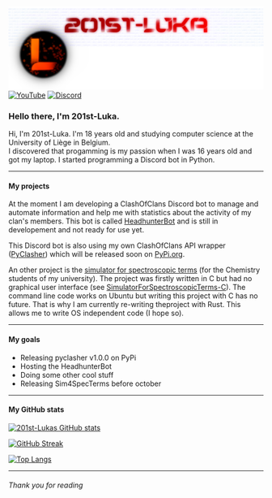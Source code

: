 ![profile banner](/images/banner_github.png)
[![YouTube][youtube_shield]][youtube_url] [![Discord][discord_shield]][discord_url]

### Hello there, I'm 201st-Luka.

Hi, I'm 201st-Luka. I'm 18 years old and studying computer science at the University of Liège in Belgium.   
I discovered that progamming is my passion when I was 16 years old and got my laptop. I started programming a Discord bot in Python.  

---

#### My projects

At the moment I am developing a ClashOfClans Discord bot to manage and automate information and help me with statistics about the activity of my clan's members. This bot is called
[HeadhunterBot](https://github.com/201st-Luka/HeadhunterBot) and is still in developement and not ready for use yet. 

This Discord bot is also using my own ClashOfClans API wrapper ([PyClasher](https://github.com/201st-Luka/PyClasher)) which will be released soon on [PyPi.org](https://pypi.org/).

An other project is the [simulator for spectroscopic terms](https://github.com/201st-Luka/Sim4SpecTerms) (for the Chemistry students of my university). The project was firstly
written in C but had no graphical user interface (see [SimulatorForSpectroscopicTerms-C](https://github.com/201st-Luka/SimulatorForSpectroscopicTerms-C)). The command line code
works on Ubuntu but writing this project with C has no future. That is why I am currently re-writing theproject with Rust. This allows me to write OS independent code (I hope so). 

---

#### My goals

- Releasing pyclasher v1.0.0 on PyPi
- Hosting the HeadhunterBot
- Doing some other cool stuff
- Releasing Sim4SpecTerms before october

---

#### My GitHub stats

[![201st-Lukas GitHub stats][github_stats]][github_stats_url]

[![GitHub Streak][github_streak]][github_streak_url]

[![Top Langs][github_top_langs]][github_top_langs_url]

---
###### Thank you for reading



<!--variables-->
[youtube_shield]: https://img.shields.io/badge/YouTube-red?logo=youtube&logoColor=white
[youtube_url]: https://www.youtube.com/@201st-Luka
[discord_shield]: https://img.shields.io/badge/Discord-blue?logo=discord&logoColor=white
[discord_url]: https://discord.gg/j2PAF9Wru8
[github_stats]: https://github-readme-stats.vercel.app/api?username=201st-Luka&theme=vision-friendly-dark
[github_stats_url]: https://github.com/anuraghazra/github-readme-stats
[github_streak]: http://github-readme-streak-stats.herokuapp.com?user=201st-Luka&theme=vision-friendly-dark
[github_streak_url]: https://git.io/streak-stats
[github_top_langs]: https://github-readme-stats.vercel.app/api/top-langs/?username=201st-Luka&layout=compact&theme=vision-friendly-dark
[github_top_langs_url]: https://github.com/anuraghazra/github-readme-stats
